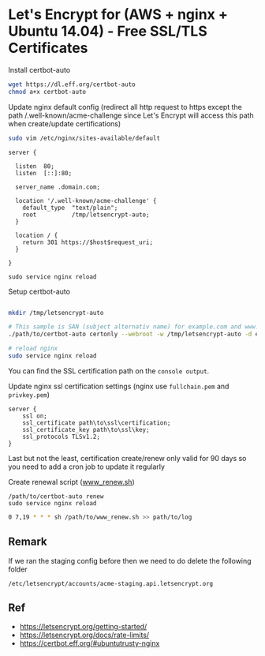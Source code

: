 # Let's Encrypt for (AWS + nginx + Ubuntu 14.04) - Free SSL/TLS Certificates

Install certbot-auto
```sh
wget https://dl.eff.org/certbot-auto
chmod a+x certbot-auto
```

Update nginx default config (redirect all http request to https except the path /.well-known/acme-challenge since Let's Encrypt will access this path when create/update certifications)

```sh
sudo vim /etc/nginx/sites-available/default
```

```
server {

  listen  80;
  listen  [::]:80;

  server_name .domain.com;

  location '/.well-known/acme-challenge' {
    default_type  "text/plain";
    root          /tmp/letsencrypt-auto;
  }

  location / {
    return 301 https://$host$request_uri;
  }

}
```

```
sudo service nginx reload
```

Setup certbot-auto 

```sh

mkdir /tmp/letsencrypt-auto

# This sample is SAN (subject alternativ name) for example.com and www.example.com
./path/to/certbot-auto certonly --webroot -w /tmp/letsencrypt-auto -d example.com -d www.example.com

# reload nginx
sudo service nginx reload

```

You can find the SSL certification path on the `console output`. 

Update nginx ssl certification settings (nginx use `fullchain.pem` and `privkey.pem`)
```
server {
	ssl on;
	ssl_certificate path\to\ssl\certification;
	ssl_certificate_key path\to\ssl\key;
	ssl_protocols TLSv1.2;
}
```

Last but not the least, certification create/renew only valid for 90 days so you need to add a cron job to update it regularly 

Create renewal script (www_renew.sh)
```
/path/to/certbot-auto renew
sudo service nginx reload
```

```sh
0 7,19 * * * sh /path/to/www_renew.sh >> path/to/log
```

## Remark
If we ran the staging config before then we need to do delete the following folder 
```
/etc/letsencrypt/accounts/acme-staging.api.letsencrypt.org
```

## Ref
- https://letsencrypt.org/getting-started/
- https://letsencrypt.org/docs/rate-limits/
- https://certbot.eff.org/#ubuntutrusty-nginx
